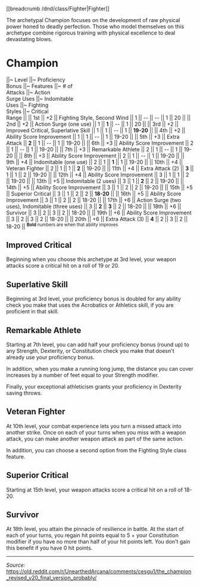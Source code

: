 [[breadcrumb /dnd/class/Fighter|Fighter]]

The archetypal Champion focuses on the development of raw physical power honed to deadly perfection. Those who model themselves on this archetype combine rigorous training with physical excellence to deal devastating blows.

# Champion

||~ Level ||~ Proficiency<br>Bonus ||~ Features ||~ # of<br>Attacks ||~ Action<br>Surge Uses ||~ Indomitable<br>Uses ||~ Fighting<br>Styles ||~ Critical<br>Range ||
|| 1st || +2 || Fighting Style, Second Wind || 1 || -- || -- || 1 || 20 ||
|| 2nd || +2 || Action Surge (one use) || 1 || **1** || -- || 1 || 20 ||
|| 3rd || +2 || Improved Critical, Superlative Skill || 1 || 1 || -- || 1 || **19-20** ||
|| 4th || +2 || Ability Score Improvement || 1 || 1 || -- || 1 || 19-20 ||
|| 5th || +3 || Extra Attack || **2** || 1 || -- || 1 || 19-20 ||
|| 6th || +3 || Ability Score Improvement || 2 || 1 || -- || 1 || 19-20 ||
|| 7th || +3 || Remarkable Athlete || 2 || 1 || -- || 1 || 19-20 ||
|| 8th || +3 || Ability Score Improvement || 2 || 1 || -- || 1 || 19-20 ||
|| 9th || +4 || Indomitable (one use) || 2 || 1 || **1** || 1 || 19-20 ||
|| 10th || +4 || Veteran Fighter || 2 || 1 || 1 || **2** || 19-20 ||
|| 11th || +4 || Extra Attack (2) || **3** || 1 || 1 || 2 || 19-20 ||
|| 12th || +4 || Ability Score Improvement || 3 || 1 || 1 || 2 || 19-20 ||
|| 13th || +5 || Indomitable (2 uses) || 3 || 1 || **2** || 2 || 19-20 ||
|| 14th || +5 || Ability Score Improvement || 3 || 1 || 2 || 2 || 19-20 ||
|| 15th || +5 || Superior Critical || 3 || 1 || 2 || 2 || **18-20** ||
|| 16th || +5 || Ability Score Improvement || 3 || 1 || 2 || 2 || 18-20 ||
|| 17th || +6 || Action Surge (two uses), Indomitable (three uses) || 3 || **2** || **3** || 2 || 18-20 ||
|| 18th || +6 || Survivor || 3 || 2 || 3 || 2 || 18-20 ||
|| 19th || +6 || Ability Score Improvement || 3 || 2 || 3 || 2 || 18-20 ||
|| 20th || +6 || Extra Attack (3) || **4** || 2 || 3 || 2 || 18-20 ||
<sup>**Bold** numbers are when that ability improves</sup>

## Improved Critical

Beginning when you choose this archetype at 3rd level, your weapon attacks score a critical hit on a roll of 19 or 20.

## Superlative Skill

Beginning at 3rd level, your proficiency bonus is doubled for any ability check you make that uses the Acrobatics or Athletics skill, if you are proficient in that skill.

## Remarkable Athlete

Starting at 7th level, you can add half your proficiency bonus (round up) to any Strength, Dexterity, or Constitution check you make that doesn't already use your proficiency bonus.

In addition, when you make a running long jump, the distance you can cover increases by a number of feet equal to your Strength modifier.

Finally, your exceptional athleticism grants your proficiency in Dexterity saving throws.

## Veteran Fighter

At 10th level, your combat experience lets you turn a missed attack into another strike. Once on each of your turns when you miss with a weapon attack, you can make another weapon attack as part of the same action.

In addition, you can choose a second option from the Fighting Style class feature.

## Superior Critical

Starting at 15th level, your weapon attacks score a critical hit on a roll of 18-20.

## Survivor

At 18th level, you attain the pinnacle of resilience in battle. At the start of each of your turns, you regain hit points equal to 5 + your Constitution modifier if you have no more than half of your hit points left. You don't gain this benefit if you have 0 hit points.

----

*Source:* <https://old.reddit.com/r/UnearthedArcana/comments/cesgu1/the_champion_revised_v20_final_version_probably/>
